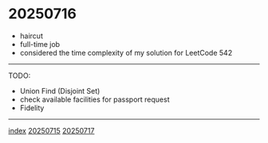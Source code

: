 <head><meta name="viewport" content="width=device-width, initial-scale=1.0, user-scalable=yes" /><meta charset="UTF-8"></head>

# 20250716

- haircut
- full-time job
- considered the time complexity of my solution for LeetCode 542

---

TODO:

- Union Find (Disjoint Set)
- check available facilities for passport request
- Fidelity

---

[index](../../index.html)
[20250715](20250715.html)
[20250717](20250717.html)
